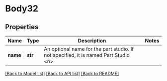# Body32

## Properties
Name | Type | Description | Notes
------------ | ------------- | ------------- | -------------
**name** | **str** | An optional name for the part studio.  If not specified, it is named Part Studio &lt;n&gt; | 

[[Back to Model list]](../README.md#documentation-for-models) [[Back to API list]](../README.md#documentation-for-api-endpoints) [[Back to README]](../README.md)


